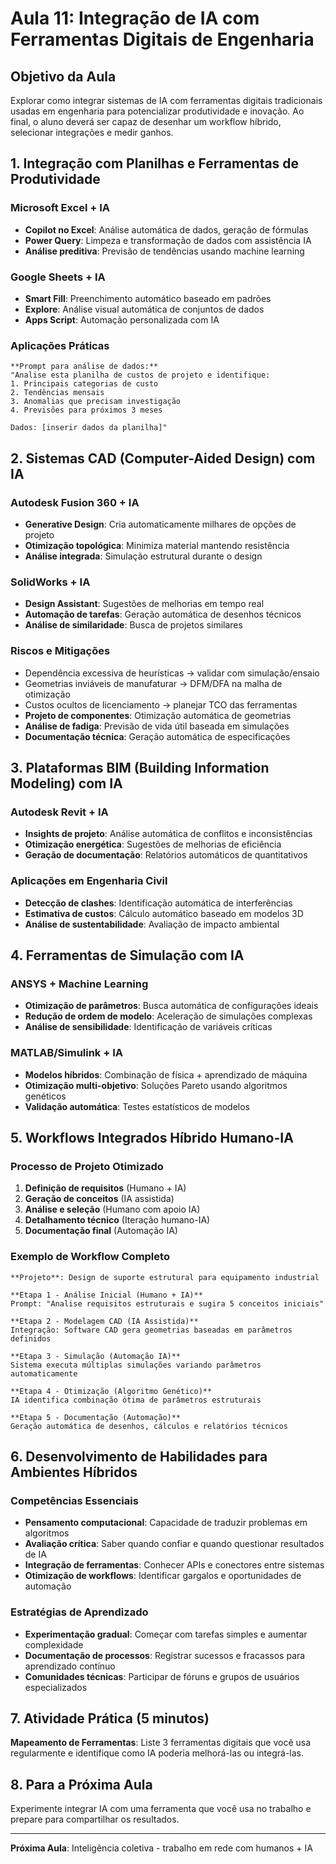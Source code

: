 # Aula 11: Integração de IA com Ferramentas Digitais de Engenharia

## Objetivo da Aula
Explorar como integrar sistemas de IA com ferramentas digitais tradicionais usadas em engenharia para potencializar produtividade e inovação. Ao final, o aluno deverá ser capaz de desenhar um workflow híbrido, selecionar integrações e medir ganhos.

## 1. Integração com Planilhas e Ferramentas de Produtividade

### Microsoft Excel + IA
- **Copilot no Excel**: Análise automática de dados, geração de fórmulas
- **Power Query**: Limpeza e transformação de dados com assistência IA
- **Análise preditiva**: Previsão de tendências usando machine learning

### Google Sheets + IA
- **Smart Fill**: Preenchimento automático baseado em padrões
- **Explore**: Análise visual automática de conjuntos de dados
- **Apps Script**: Automação personalizada com IA

### Aplicações Práticas
```
**Prompt para análise de dados:**
"Analise esta planilha de custos de projeto e identifique:
1. Principais categorias de custo
2. Tendências mensais
3. Anomalias que precisam investigação
4. Previsões para próximos 3 meses

Dados: [inserir dados da planilha]"
```

## 2. Sistemas CAD (Computer-Aided Design) com IA

### Autodesk Fusion 360 + IA
- **Generative Design**: Cria automaticamente milhares de opções de projeto
- **Otimização topológica**: Minimiza material mantendo resistência
- **Análise integrada**: Simulação estrutural durante o design

### SolidWorks + IA
- **Design Assistant**: Sugestões de melhorias em tempo real
- **Automação de tarefas**: Geração automática de desenhos técnicos
- **Análise de similaridade**: Busca de projetos similares

### Riscos e Mitigações
- Dependência excessiva de heurísticas → validar com simulação/ensaio
- Geometrias inviáveis de manufaturar → DFM/DFA na malha de otimização
- Custos ocultos de licenciamento → planejar TCO das ferramentas
- **Projeto de componentes**: Otimização automática de geometrias
- **Análise de fadiga**: Previsão de vida útil baseada em simulações
- **Documentação técnica**: Geração automática de especificações

## 3. Plataformas BIM (Building Information Modeling) com IA

### Autodesk Revit + IA
- **Insights de projeto**: Análise automática de conflitos e inconsistências
- **Otimização energética**: Sugestões de melhorias de eficiência
- **Geração de documentação**: Relatórios automáticos de quantitativos

### Aplicações em Engenharia Civil
- **Detecção de clashes**: Identificação automática de interferências
- **Estimativa de custos**: Cálculo automático baseado em modelos 3D
- **Análise de sustentabilidade**: Avaliação de impacto ambiental

## 4. Ferramentas de Simulação com IA

### ANSYS + Machine Learning
- **Otimização de parâmetros**: Busca automática de configurações ideais
- **Redução de ordem de modelo**: Aceleração de simulações complexas
- **Análise de sensibilidade**: Identificação de variáveis críticas

### MATLAB/Simulink + IA
- **Modelos híbridos**: Combinação de física + aprendizado de máquina
- **Otimização multi-objetivo**: Soluções Pareto usando algoritmos genéticos
- **Validação automática**: Testes estatísticos de modelos

## 5. Workflows Integrados Híbrido Humano-IA

### Processo de Projeto Otimizado
1. **Definição de requisitos** (Humano + IA)
2. **Geração de conceitos** (IA assistida)
3. **Análise e seleção** (Humano com apoio IA)
4. **Detalhamento técnico** (Iteração humano-IA)
5. **Documentação final** (Automação IA)

### Exemplo de Workflow Completo
```
**Projeto**: Design de suporte estrutural para equipamento industrial

**Etapa 1 - Análise Inicial (Humano + IA)**
Prompt: "Analise requisitos estruturais e sugira 5 conceitos iniciais"

**Etapa 2 - Modelagem CAD (IA Assistida)**
Integração: Software CAD gera geometrias baseadas em parâmetros definidos

**Etapa 3 - Simulação (Automação IA)**
Sistema executa múltiplas simulações variando parâmetros automaticamente

**Etapa 4 - Otimização (Algoritmo Genético)**
IA identifica combinação ótima de parâmetros estruturais

**Etapa 5 - Documentação (Automação)**
Geração automática de desenhos, cálculos e relatórios técnicos
```

## 6. Desenvolvimento de Habilidades para Ambientes Híbridos

### Competências Essenciais
- **Pensamento computacional**: Capacidade de traduzir problemas em algoritmos
- **Avaliação crítica**: Saber quando confiar e quando questionar resultados de IA
- **Integração de ferramentas**: Conhecer APIs e conectores entre sistemas
- **Otimização de workflows**: Identificar gargalos e oportunidades de automação

### Estratégias de Aprendizado
- **Experimentação gradual**: Começar com tarefas simples e aumentar complexidade
- **Documentação de processos**: Registrar sucessos e fracassos para aprendizado contínuo
- **Comunidades técnicas**: Participar de fóruns e grupos de usuários especializados

## 7. Atividade Prática (5 minutos)
**Mapeamento de Ferramentas**: Liste 3 ferramentas digitais que você usa regularmente e identifique como IA poderia melhorá-las ou integrá-las.

## 8. Para a Próxima Aula
Experimente integrar IA com uma ferramenta que você usa no trabalho e prepare para compartilhar os resultados.

---
**Próxima Aula**: Inteligência coletiva - trabalho em rede com humanos + IA
